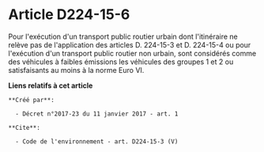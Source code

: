 # Article D224-15-6

Pour l'exécution d'un transport public routier urbain dont l'itinéraire ne relève pas de l'application des articles D.
224-15-3 et D. 224-15-4 ou pour l'exécution d'un transport public routier non urbain, sont considérés comme des véhicules à
faibles émissions les véhicules des groupes 1 et 2 ou satisfaisants au moins à la norme Euro VI.

**Liens relatifs à cet article**

	**Créé par**:

	  - Décret n°2017-23 du 11 janvier 2017 - art. 1

	**Cite**:

	  - Code de l'environnement - art. D224-15-3 (V)
